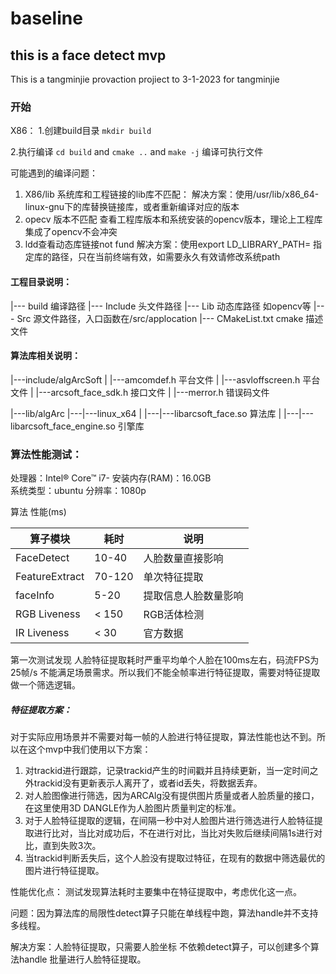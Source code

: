 # baseline
## this is a face detect mvp
This is a tangminjie provaction projiect 
to 3-1-2023
for tangminjie 



### 开始

X86：
1.创建build目录 
`mkdir build`

2.执行编译
`cd build` and `cmake ..` and `make -j`
编译可执行文件

可能遇到的编译问题：
1. X86/lib 系统库和工程链接的lib库不匹配：
    解决方案：使用/usr/lib/x86_64-linux-gnu下的库替换链接库，或者重新编译对应的版本
2. opecv 版本不匹配
    查看工程库版本和系统安装的opencv版本，理论上工程库集成了opencv不会冲突
3. ldd查看动态库链接not fund
    解决方案：使用export LD_LIBRARY_PATH= 指定库的路径，只在当前终端有效，如需要永久有效请修改系统path

#### 工程目录说明：

|--- build 编译路径
|--- Include 头文件路径
|--- Lib 动态库路径 如opencv等
|--- Src 源文件路径，入口函数在/src/applocation
|--- CMakeList.txt cmake 描述文件

#### 算法库相关说明：
|---include/algArcSoft
| |---amcomdef.h 平台文件
| |---asvloffscreen.h 平台文件
| |---arcsoft_face_sdk.h 接口文件
| |---merror.h 错误码文件

|---lib/algArc
|---|---linux_x64
| |---|---libarcsoft_face.so 算法库
| |---|---libarcsoft_face_engine.so 引擎库

### 算法性能测试：
处理器：Intel® Core™ i7- 
安装内存(RAM)：16.0GB  
系统类型：ubuntu 
分辨率：1080p 

算法 性能(ms)

| 算子模块 | 耗时 | 说明 |
| --- | --- | --- |
| FaceDetect | 10-40 | 人脸数量直接影响 |
| FeatureExtract | 70-120 | 单次特征提取 |
| faceInfo | 5-20 | 提取信息人脸数量影响 |
| RGB Liveness | < 150 | RGB活体检测 |
| IR Liveness  | < 30 | 官方数据 |

第一次测试发现 人脸特征提取耗时严重平均单个人脸在100ms左右，码流FPS为 25帧/s 不能满足场景需求。所以我们不能全帧率进行特征提取，需要对特征提取做一个筛选逻辑。

##### 特征提取方案：
对于实际应用场景并不需要对每一帧的人脸进行特征提取，算法性能也达不到。所以在这个mvp中我们使用以下方案：
1. 对trackid进行跟踪，记录trackid产生的时间戳并且持续更新，当一定时间之外trackid没有更新表示人离开了，或者id丢失，将数据丢弃。
2. 对人脸图像进行筛选，因为ARCAlg没有提供图片质量或者人脸质量的接口，在这里使用3D DANGLE作为人脸图片质量判定的标准。
3. 对于人脸特征提取的逻辑，在间隔一秒中对人脸图片进行筛选进行人脸特征提取进行比对，当比对成功后，不在进行对比，当比对失败后继续间隔1s进行对比，直到失败3次。
4. 当trackid判断丢失后，这个人脸没有提取过特征，在现有的数据中筛选最优的图片进行特征提取。

性能优化点：
测试发现算法耗时主要集中在特征提取中，考虑优化这一点。

问题：因为算法库的局限性detect算子只能在单线程中跑，算法handle并不支持多线程。

解决方案：人脸特征提取，只需要人脸坐标 不依赖detect算子，可以创建多个算法handle 批量进行人脸特征提取。

